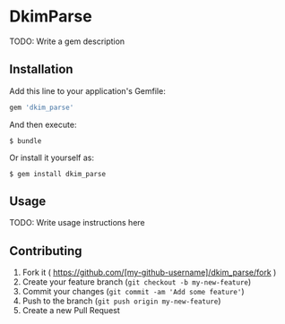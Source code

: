 # DkimParse

TODO: Write a gem description

## Installation

Add this line to your application's Gemfile:

```ruby
gem 'dkim_parse'
```

And then execute:

    $ bundle

Or install it yourself as:

    $ gem install dkim_parse

## Usage

TODO: Write usage instructions here

## Contributing

1. Fork it ( https://github.com/[my-github-username]/dkim_parse/fork )
2. Create your feature branch (`git checkout -b my-new-feature`)
3. Commit your changes (`git commit -am 'Add some feature'`)
4. Push to the branch (`git push origin my-new-feature`)
5. Create a new Pull Request
